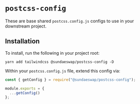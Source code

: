 # `postcss-config`

These are base shared `postcss.config.js` configs to use in your downstream project.

## Installation
To install, run the following in your project root:

```
yarn add tailwindcss @sundaeswap/postcss-config -D
```

Within your `postcss.config.js` file, extend this config via:

```ts
const { getConfig } = require("@sundaeswap/postcss-config");

module.exports = {
  ...getConfig()
};
```

